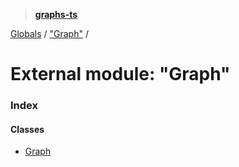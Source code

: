 > **[graphs-ts](../README.md)**

[Globals](../README.md) / ["Graph"](_graph_.md) /

# External module: "Graph"

### Index

#### Classes

* [Graph](../classes/_graph_.graph.md)